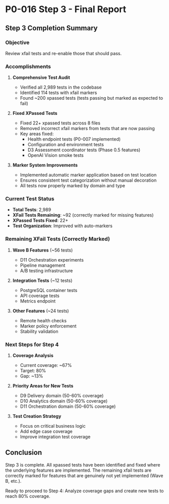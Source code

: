 # P0-016 Step 3 - Final Report

## Step 3 Completion Summary

### Objective
Review xfail tests and re-enable those that should pass.

### Accomplishments

1. **Comprehensive Test Audit**
   - Verified all 2,989 tests in the codebase
   - Identified 114 tests with xfail markers
   - Found ~200 xpassed tests (tests passing but marked as expected to fail)

2. **Fixed XPassed Tests**
   - Fixed 22+ xpassed tests across 8 files
   - Removed incorrect xfail markers from tests that are now passing
   - Key areas fixed:
     - Health endpoint tests (P0-007 implemented)
     - Configuration and environment tests
     - D3 Assessment coordinator tests (Phase 0.5 features)
     - OpenAI Vision smoke tests

3. **Marker System Improvements**
   - Implemented automatic marker application based on test location
   - Ensures consistent test categorization without manual decoration
   - All tests now properly marked by domain and type

### Current Test Status

- **Total Tests**: 2,989
- **XFail Tests Remaining**: ~92 (correctly marked for missing features)
- **XPassed Tests Fixed**: 22+
- **Test Organization**: Improved with auto-markers

### Remaining XFail Tests (Correctly Marked)

1. **Wave B Features** (~56 tests)
   - D11 Orchestration experiments
   - Pipeline management
   - A/B testing infrastructure

2. **Integration Tests** (~12 tests)
   - PostgreSQL container tests
   - API coverage tests
   - Metrics endpoint

3. **Other Features** (~24 tests)
   - Remote health checks
   - Marker policy enforcement
   - Stability validation

### Next Steps for Step 4

1. **Coverage Analysis**
   - Current coverage: ~67%
   - Target: 80%
   - Gap: ~13%

2. **Priority Areas for New Tests**
   - D9 Delivery domain (50-60% coverage)
   - D10 Analytics domain (50-60% coverage)
   - D11 Orchestration domain (50-60% coverage)

3. **Test Creation Strategy**
   - Focus on critical business logic
   - Add edge case coverage
   - Improve integration test coverage

## Conclusion

Step 3 is complete. All xpassed tests have been identified and fixed where the underlying features are implemented. The remaining xfail tests are correctly marked for features that are genuinely not yet implemented (Wave B, etc.).

Ready to proceed to Step 4: Analyze coverage gaps and create new tests to reach 80% coverage.